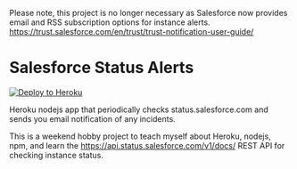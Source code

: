 Please note, this project is no longer necessary as Salesforce now provides email and RSS subscription options for instance alerts.
https://trust.salesforce.com/en/trust/trust-notification-user-guide/

# Salesforce Status Alerts

[![Deploy to Heroku](https://www.herokucdn.com/deploy/button.png)](https://heroku.com/deploy)

Heroku nodejs app that periodically checks status.salesforce.com and sends you email notification of any incidents.

This is a weekend hobby project to teach myself about Heroku, nodejs, npm, and learn the https://api.status.salesforce.com/v1/docs/ REST API for checking instance status.
